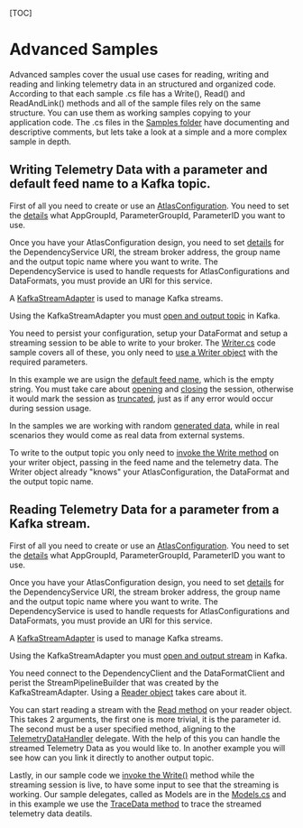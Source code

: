 [TOC]

# Advanced Samples

Advanced samples cover the usual use cases for reading, writing and reading and linking telemetry data in an structured and organized code.
According to that each sample .cs file has a Write(), Read() and ReadAndLink() methods and all of the sample files rely on the same structure. You can use them as working samples copying to your application code.
The .cs files in the [Samples folder](https://github.com/mat-docs/Atlas.AdvancedStreams.Examples/tree/main/MAT.OCS.Streaming.Samples/Samples) have documenting and descriptive comments, but lets take a look at a simple and a more complex sample in depth.

## Writing Telemetry Data with a parameter and default feed name to a Kafka topic.

First of all you need to create or use an [AtlasConfiguration](https://github.com/mat-docs/Atlas.AdvancedStreams.Examples/tree/main/MAT.OCS.Streaming.Samples/Samples/Advanced/TDataSingleFeedSingleParameter.cs#L27-L53). You need to set the [details](https://github.com/mat-docs/Atlas.AdvancedStreams.Examples/tree/main/MAT.OCS.Streaming.Samples/Samples/Advanced/TDataSingleFeedSingleParameter.cs#L13-L22) what AppGroupId, ParameterGroupId, ParameterID you want to use.

Once you have your AtlasConfiguration design, you need to set [details](https://github.com/mat-docs/Atlas.AdvancedStreams.Examples/tree/main/MAT.OCS.Streaming.Samples/Samples/Advanced/TDataSingleFeedSingleParameter.cs#L117-L120) for the DependencyService URI, the stream broker address, the group name and the output topic name where you want to write. 
The DependencyService is used to handle requests for AtlasConfigurations and DataFormats, you must provide an URI for this service. 

A [KafkaStreamAdapter](https://github.com/mat-docs/Atlas.AdvancedStreams.Examples/tree/main/MAT.OCS.Streaming.Samples/Samples/Advanced/TDataSingleFeedSingleParameter.cs#L121) is used to manage Kafka streams.

Using the KafkaStreamAdapter you must [open and output topic](https://github.com/mat-docs/Atlas.AdvancedStreams.Examples/tree/main/MAT.OCS.Streaming.Samples/Samples/Advanced/TDataSingleFeedSingleParameter.cs#L122) in Kafka.

You need to persist your configuration, setup your DataFormat and setup a streaming session to be able to write to your broker. The [Writer.cs](https://github.com/mat-docs/Atlas.AdvancedStreams.Examples/tree/main/MAT.OCS.Streaming.Samples/Samples/Advanced/Writer.cs) code sample covers all of these, you only need to [use a Writer object](https://github.com/mat-docs/Atlas.AdvancedStreams.Examples/tree/main/MAT.OCS.Streaming.Samples/Samples/Advanced/TDataSingleFeedSingleParameter.cs#L124) with the required parameters.

In this example we are usign the [default feed name](https://github.com/mat-docs/Atlas.AdvancedStreams.Examples/tree/main/MAT.OCS.Streaming.Samples/Samples/Advanced/TDataSingleFeedSingleParameter.cs#L126), which is the empty string.
You must take care about [opening](https://github.com/mat-docs/Atlas.AdvancedStreams.Examples/tree/main/MAT.OCS.Streaming.Samples/Samples/Advanced/TDataSingleFeedSingleParameter.cs#L127) and [closing](https://github.com/mat-docs/Atlas.AdvancedStreams.Examples/tree/main/MAT.OCS.Streaming.Samples/Samples/Advanced/TDataSingleFeedSingleParameter.cs#L134) the session, otherwise it would mark the session as [truncated](https://github.com/mat-docs/Atlas.AdvancedStreams.Examples/tree/main/MAT.OCS.Streaming.Samples/Samples/Advanced/Writer.cs#L52-L-57), just as if any error would occur during session usage.

In the samples we are working with random [generated data](https://github.com/mat-docs/Atlas.AdvancedStreams.Examples/tree/main/MAT.OCS.Streaming.Samples/Samples/Advanced/TDataSingleFeedSingleParameter.cs#L79-L113), while in real scenarios they would come as real data from external systems.

To write to the output topic you only need to [invoke the Write method](https://github.com/mat-docs/Atlas.AdvancedStreams.Examples/tree/main/MAT.OCS.Streaming.Samples/Samples/Advanced/TDataSingleFeedSingleParameter.cs#L132) on your writer object, passing in the feed name and the telemetry data. The Writer object already "knows" your AtlasConfiguration, the DataFormat and the output topic name.


## Reading Telemetry Data for a parameter from a Kafka stream.

First of all you need to create or use an [AtlasConfiguration](https://github.com/mat-docs/Atlas.AdvancedStreams.Examples/tree/main/MAT.OCS.Streaming.Samples/Samples/Advanced/TDataSingleFeedSingleParameter.cs#L27-L53). You need to set the [details](https://github.com/mat-docs/Atlas.AdvancedStreams.Examples/tree/main/MAT.OCS.Streaming.Samples/Samples/Advanced/TDataSingleFeedSingleParameter.cs#L13-L22) what AppGroupId, ParameterGroupId, ParameterID you want to use.

Once you have your AtlasConfiguration design, you need to set [details](https://github.com/mat-docs/Atlas.AdvancedStreams.Examples/tree/main/MAT.OCS.Streaming.Samples/Samples/Advanced/TDataSingleFeedSingleParameter.cs#L117-L120) for the DependencyService URI, the stream broker address, the group name and the output topic name where you want to write. 
The DependencyService is used to handle requests for AtlasConfigurations and DataFormats, you must provide an URI for this service. 

A [KafkaStreamAdapter](https://github.com/mat-docs/Atlas.AdvancedStreams.Examples/tree/main/MAT.OCS.Streaming.Samples/Samples/Advanced/TDataSingleFeedSingleParameter.cs#L145) is used to manage Kafka streams.

Using the KafkaStreamAdapter you must [open and output stream](https://github.com/mat-docs/Atlas.AdvancedStreams.Examples/tree/main/MAT.OCS.Streaming.Samples/Samples/Advanced/TDataSingleFeedSingleParameter.cs#L146) in Kafka.

You need connect to the DependencyClient and the DataFormatClient and perist the StreamPipelineBuilder that was created by the KafkaStreamAdapter. Using a [Reader object](https://github.com/mat-docs/Atlas.AdvancedStreams.Examples/tree/main/MAT.OCS.Streaming.Samples/Samples/Advanced/TDataSingleFeedSingleParameter.cs#L147) takes care about it.

You can start reading a stream with the [Read method](https://github.com/mat-docs/Atlas.AdvancedStreams.Examples/tree/main/MAT.OCS.Streaming.Samples/Samples/Advanced/TDataSingleFeedSingleParameter.cs#L174) on your reader object. This takes 2 arguments, the first one is more trivial, it is the parameter id. The second must be a user specified method, aligning to the [TelemetryDataHandler](https://github.com/mat-docs/Atlas.AdvancedStreams.Examples/tree/main/MAT.OCS.Streaming.Samples/Samples/Advanced/Models.cs#L12) delegate. With the help of this you can handle the streamed Telemetry Data as you would like to. In another example you will see how can you link it directly to another output topic.

Lastly, in our sample code we [invoke the Write()](https://github.com/mat-docs/Atlas.AdvancedStreams.Examples/tree/main/MAT.OCS.Streaming.Samples/Samples/Advanced/TDataSingleFeedSingleParameter.cs#L151) method while the streaming session is live, to have some input to see that the streaming is working. Our sample delegates, called as Models are in the [Models.cs](https://github.com/mat-docs/Atlas.AdvancedStreams.Examples/tree/main/MAT.OCS.Streaming.Samples/Samples/Advanced/Models.cs) and in this example we use the [TraceData method](https://github.com/mat-docs/Atlas.AdvancedStreams.Examples/tree/main/MAT.OCS.Streaming.Samples/Samples/Advanced/Models.cs#L14-L27) to trace the streamed telemetry data deatils.
